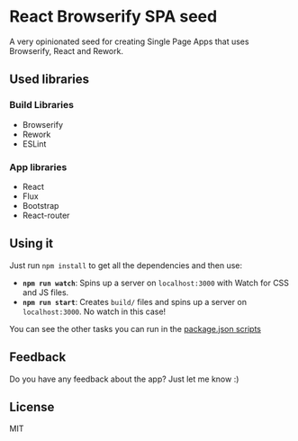 # React Browserify SPA seed

A very opinionated seed for creating Single Page Apps that uses Browserify, React and Rework.

## Used libraries

### Build Libraries
* Browserify
* Rework
* ESLint

### App libraries
* React
* Flux
* Bootstrap
* React-router

## Using it

Just run `npm install` to get all the dependencies and then use:

* **`npm run watch`**: Spins up a server on `localhost:3000` with Watch for CSS and JS files.
* **`npm run start`**: Creates `build/` files and spins up a server on `localhost:3000`. No watch in this case!

You can see the other tasks you can run in the [package.json scripts](https://github.com/mgonto/react-browserify-spa-seed/blob/master/package.json#L18-L29)


## Feedback

Do you have any feedback about the app? Just let me know :)

## License

MIT
